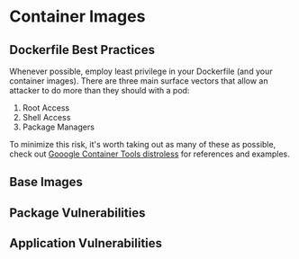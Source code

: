 # Container Images

## Dockerfile Best Practices

Whenever possible, employ least privilege in your Dockerfile (and your container images).  There are three main surface vectors that allow an attacker to do more than they should with a pod:

1. Root Access
2. Shell Access
3. Package Managers

To minimize this risk, it's worth taking out as many of these as possible, check out [Gooogle Container Tools distroless](https://github.com/GoogleContainerTools/distroless) for references and examples.

## Base Images

## Package Vulnerabilities

## Application Vulnerabilities
